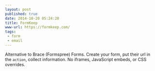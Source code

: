 ```yaml
---
layout: post
published: true
date: 2014-10-20 05:24:20
title: FormKeep
www-url: https://formkeep.com/
tags:
 - form
 - email
---
```


Alternative to Brace (Formspree) Forms. Create your form, put their url in the `action`, collect information. No iframes, JavaScript embeds, or CSS overrides.

